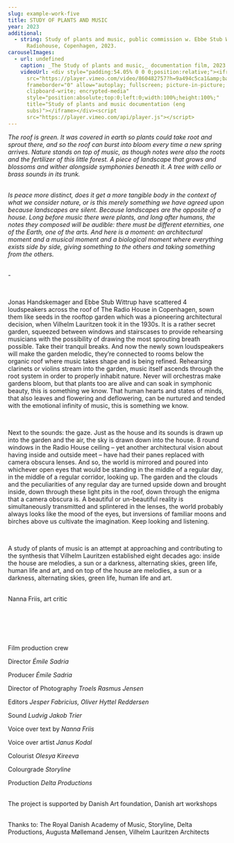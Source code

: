 ```yaml
---
slug: example-work-five
title: STUDY OF PLANTS AND MUSIC
year: 2023
additional:
  - string: Study of plants and music, public commission w. Ebbe Stub Wittrup, The
      Radiohouse, Copenhagen, 2023.
carouselImages:
  - url: undefined
    caption: _The Study of plants and music,_ documentation film, 2023.
    videoUrl: <div style="padding:54.05% 0 0 0;position:relative;"><iframe
      src="https://player.vimeo.com/video/860482757?h=9a494c5ca1&amp;badge=0&amp;autopause=0&amp;player_id=0&amp;app_id=58479?autoplay=1&loop=1&autopause=0&muted=1"
      frameborder="0" allow="autoplay; fullscreen; picture-in-picture;
      clipboard-write; encrypted-media"
      style="position:absolute;top:0;left:0;width:100%;height:100%;"
      title="Study of plants and music documentation (eng
      subs)"></iframe></div><script
      src="https://player.vimeo.com/api/player.js"></script>
---
```

<p><em>The roof is green. It was covered in earth so plants could take root and sprout there, and so the roof can burst into bloom every time a new spring arrives. Nature stands on top of music, as though notes were also the roots and the fertilizer of this little forest. A piece of landscape that grows and blossoms and wither alongside symphonies beneath it. A tree with cello or brass sounds in its trunk.&nbsp;</em></p><p><br><em>Is peace more distinct, does it get a more tangible body in the context of what we consider nature, or is this merely something we have agreed upon because landscapes are silent. Because landscapes are the opposite of a house. Long before music there were plants, and long after humans, the notes they composed will be audible: there must be different eternities, one of the Earth, one of the arts. And here is a moment: an architectural moment and a musical moment and a biological moment where everything exists side by side, giving something to the others and taking something from the others.</em></p><p><br><em>-&nbsp;</em></p><p><br></p><p>Jonas Handskemager and Ebbe Stub Wittrup have scattered 4 loudspeakers across the roof of The Radio House in Copenhagen, sown them like seeds in the rooftop garden which was a pioneering architectural decision, when Vilhelm Lauritzen took it in the 1930s. It is a rather secret garden, squeezed between windows and stairscases to provide rehearsing musicians with the possibility of drawing the most sprouting breath possible. Take their tranquil breaks. And now the newly sown loudspeakers will make the garden melodic, they’re connected to rooms below the organic roof where music takes shape and is being refined. Rehearsing clarinets or violins stream into the garden, music itself ascends through the root system in order to properly inhabit nature. Never will orchestras make gardens bloom, but that plants too are alive and can soak in symphonic beauty, this is something we know. That human hearts and states of minds, that also leaves and flowering and deflowering, can be nurtured and tended with the emotional infinity of music, this is something we know.&nbsp;</p><p><br></p><p>Next to the sounds: the gaze. Just as the house and its sounds is drawn up into the garden and the air, the sky is drawn down into the house. 8 round windows in the Radio House ceiling – yet another architectural vision about having inside and outside meet – have had their panes replaced with camera obscura lenses. And so, the world is mirrored and poured into whichever open eyes that would be standing in the middle of a regular day, in the middle of a regular corridor, looking up. The garden and the clouds and the peculiarities of any regular day are turned upside down and brought inside, down through these light pits in the roof, down through the enigma that a camera obscura is. A beautiful or un-beautiful reality is simultaneously transmitted and splintered in the lenses, the world probably always looks like the mood of the eyes, but inversions of familiar moons and birches above us cultivate the imagination. Keep looking and listening.&nbsp;</p><p><br></p><p>A study of plants of music is an attempt at approaching and contributing to the synthesis that Vilhelm Lauritzen established eight decades ago: inside the house are melodies, a sun or a darkness, alternating skies, green life, human life and art, and on top of the house are melodies, a sun or a darkness, alternating skies, green life, human life and art.&nbsp;</p><p><br>Nanna Friis, art critic</p><p><br><br><br><br></p><p>Film production crew</p><p>Director <em>Émile Sadria</em></p><p>Producer <em>Émile Sadria</em></p><p>Director of Photography <em>Troels Rasmus Jensen</em></p><p>Editors <em>Jesper Fabricius, Oliver Hyttel Reddersen</em></p><p>Sound<em> Ludvig Jakob Trier</em></p><p>Voice over text by <em>Nanna Friis</em></p><p>Voice over artist <em>Janus Kodal</em></p><p>Colourist <em>Olesya Kireeva</em></p><p>Colourgrade <em>Storyline</em></p><p>Production<em> Delta Productions</em></p><p><br>The project is supported by Danish Art foundation, Danish art workshops<br></p><p><br>Thanks to: The Royal Danish Academy of Music, Storyline, Delta Productions, Augusta Møllemand Jensen, Vilhelm Lauritzen Architects</p>